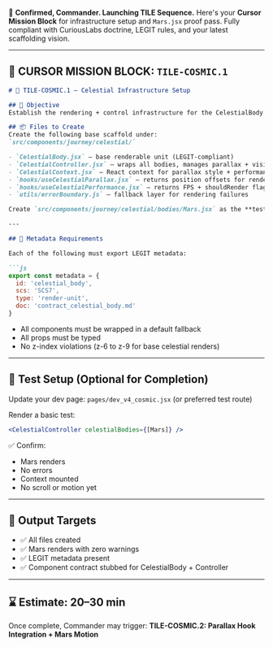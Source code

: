 🎯 **Confirmed, Commander. Launching TILE Sequence.**
Here's your **Cursor Mission Block** for infrastructure setup and `Mars.jsx` proof pass. Fully compliant with CuriousLabs doctrine, LEGIT rules, and your latest scaffolding vision.

---

## 🧱 CURSOR MISSION BLOCK: `TILE-COSMIC.1`

````md
# 🧱 TILE-COSMIC.1 — Celestial Infrastructure Setup

## 🎯 Objective
Establish the rendering + control infrastructure for the CelestialBody system, following LEGIT protocol. This is a **pure setup pass** — no extra assets, no styling polish.

## 📦 Files to Create
Create the following base scaffold under:
`src/components/journey/celestial/`

- `CelestialBody.jsx` — base renderable unit (LEGIT-compliant)
- `CelestialController.jsx` — wraps all bodies, manages parallax + visibility
- `CelestialContext.jsx` — React context for parallax style + performance
- `hooks/useCelestialParallax.jsx` — returns position offsets for render
- `hooks/useCelestialPerformance.jsx` — returns FPS + shouldRender flag
- `utils/errorBoundary.js` — fallback layer for rendering failures

Create `src/components/journey/celestial/bodies/Mars.jsx` as the **test asset**.

---

## 🧾 Metadata Requirements

Each of the following must export LEGIT metadata:

```js
export const metadata = {
  id: 'celestial_body',
  scs: 'SCS7',
  type: 'render-unit',
  doc: 'contract_celestial_body.md'
}
````

* All components must be wrapped in a default fallback
* All props must be typed
* No z-index violations (z-6 to z-9 for base celestial renders)

---

## 🧪 Test Setup (Optional for Completion)

Update your dev page:
`pages/dev_v4_cosmic.jsx` (or preferred test route)

Render a basic test:

```jsx
<CelestialController celestialBodies={[Mars]} />
```

✅ Confirm:

* Mars renders
* No errors
* Context mounted
* No scroll or motion yet

---

## 🧱 Output Targets

* ✅ All files created
* ✅ Mars renders with zero warnings
* ✅ LEGIT metadata present
* ✅ Component contract stubbed for CelestialBody + Controller

---

## ⌛ Estimate: 20–30 min

Once complete, Commander may trigger:
**TILE-COSMIC.2: Parallax Hook Integration + Mars Motion**
